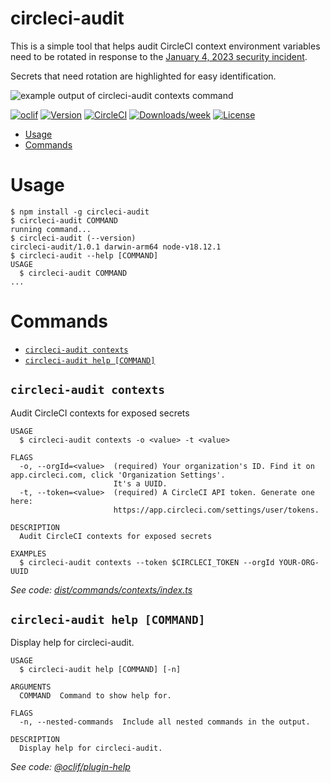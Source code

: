 circleci-audit
=================

This is a simple tool that helps audit CircleCI context environment variables need to be rotated in response
to the [January 4, 2023 security incident](https://circleci.com/blog/january-4-2023-security-alert/).

Secrets that need rotation are highlighted for easy identification.

![example output of circleci-audit contexts command](https://user-images.githubusercontent.com/630449/211111479-ab2f8a2c-5200-4ded-8c5e-aee2bce1f753.png)

[![oclif](https://img.shields.io/badge/cli-oclif-brightgreen.svg)](https://oclif.io)
[![Version](https://img.shields.io/npm/v/oclif-hello-world.svg)](https://npmjs.org/package/oclif-hello-world)
[![CircleCI](https://circleci.com/gh/oclif/hello-world/tree/main.svg?style=shield)](https://circleci.com/gh/oclif/hello-world/tree/main)
[![Downloads/week](https://img.shields.io/npm/dw/oclif-hello-world.svg)](https://npmjs.org/package/oclif-hello-world)
[![License](https://img.shields.io/npm/l/oclif-hello-world.svg)](https://github.com/oclif/hello-world/blob/main/package.json)

<!-- toc -->
* [Usage](#usage)
* [Commands](#commands)
<!-- tocstop -->
# Usage
<!-- usage -->
```sh-session
$ npm install -g circleci-audit
$ circleci-audit COMMAND
running command...
$ circleci-audit (--version)
circleci-audit/1.0.1 darwin-arm64 node-v18.12.1
$ circleci-audit --help [COMMAND]
USAGE
  $ circleci-audit COMMAND
...
```
<!-- usagestop -->
# Commands
<!-- commands -->
* [`circleci-audit contexts`](#circleci-audit-contexts)
* [`circleci-audit help [COMMAND]`](#circleci-audit-help-command)

## `circleci-audit contexts`

Audit CircleCI contexts for exposed secrets

```
USAGE
  $ circleci-audit contexts -o <value> -t <value>

FLAGS
  -o, --orgId=<value>  (required) Your organization's ID. Find it on app.circleci.com, click 'Organization Settings'.
                       It's a UUID.
  -t, --token=<value>  (required) A CircleCI API token. Generate one here:
                       https://app.circleci.com/settings/user/tokens.

DESCRIPTION
  Audit CircleCI contexts for exposed secrets

EXAMPLES
  $ circleci-audit contexts --token $CIRCLECI_TOKEN --orgId YOUR-ORG-UUID
```

_See code: [dist/commands/contexts/index.ts](https://github.com/blimmer/circleci-audit/blob/v1.0.1/dist/commands/contexts/index.ts)_

## `circleci-audit help [COMMAND]`

Display help for circleci-audit.

```
USAGE
  $ circleci-audit help [COMMAND] [-n]

ARGUMENTS
  COMMAND  Command to show help for.

FLAGS
  -n, --nested-commands  Include all nested commands in the output.

DESCRIPTION
  Display help for circleci-audit.
```

_See code: [@oclif/plugin-help](https://github.com/oclif/plugin-help/blob/v5.1.22/src/commands/help.ts)_
<!-- commandsstop -->
